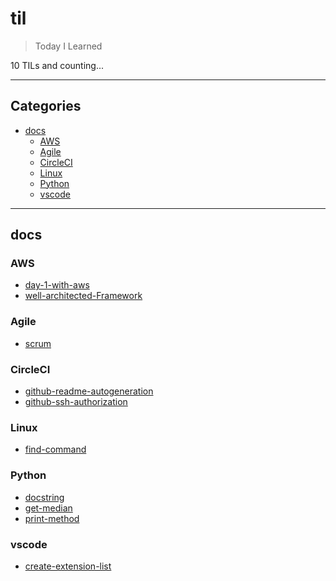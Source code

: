 # til

> Today I Learned

10 TILs and counting...

---

## Categories

- [docs](#docs)
  - [AWS](#AWS)
  - [Agile](#Agile)
  - [CircleCI](#CircleCI)
  - [Linux](#Linux)
  - [Python](#Python)
  - [vscode](#vscode)

---

## docs


### AWS

- [day-1-with-aws](https://github.com/masuonline/til/blob/master/docs/AWS/day-1-with-aws.md)
- [well-architected-Framework](https://github.com/masuonline/til/blob/master/docs/AWS/well-architected-Framework.md)

### Agile

- [scrum](https://github.com/masuonline/til/blob/master/docs/Agile/scrum.md)

### CircleCI

- [github-readme-autogeneration](https://github.com/masuonline/til/blob/master/docs/CircleCI/github-readme-autogeneration.md)
- [github-ssh-authorization](https://github.com/masuonline/til/blob/master/docs/CircleCI/github-ssh-authorization.md)

### Linux

- [find-command](https://github.com/masuonline/til/blob/master/docs/Linux/find-command.md)

### Python

- [docstring](https://github.com/masuonline/til/blob/master/docs/Python/docstring.md)
- [get-median](https://github.com/masuonline/til/blob/master/docs/Python/get-median.md)
- [print-method](https://github.com/masuonline/til/blob/master/docs/Python/print-method.md)

### vscode

- [create-extension-list](https://github.com/masuonline/til/blob/master/docs/vscode/create-extension-list.md)
